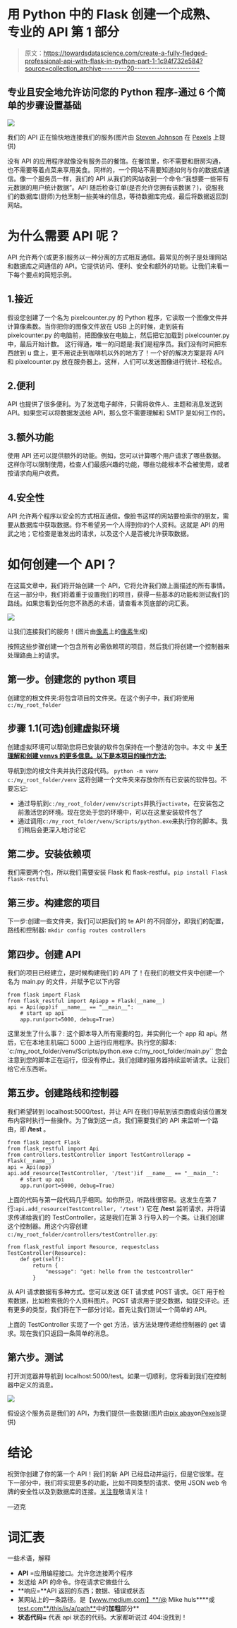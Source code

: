 # 用 Python 中的 Flask 创建一个成熟、专业的 API 第 1 部分

> 原文：<https://towardsdatascience.com/create-a-fully-fledged-professional-api-with-flask-in-python-part-1-1c94f732e584?source=collection_archive---------20----------------------->

## 专业且安全地允许访问您的 Python 程序-通过 6 个简单的步骤设置基础

![](img/d1e92e4a5b045d0f770dde69f65f8d9f.png)

我们的 API 正在愉快地连接我们的服务(图片由 [Steven Johnson](https://www.pexels.com/@steve) 在 [Pexels](https://www.pexels.com/photo/four-white-travel-adapters-1694830/) 上提供)

没有 API 的应用程序就像没有服务员的餐馆。在餐馆里，你不需要和厨房沟通，也不需要等着点菜来享用美食。同样的，一个网站不需要知道如何与你的数据库通信。像一个服务员一样，我们的 API 从我们的网站收到一个命令:“我想要一些带有元数据的用户统计数据”。API 随后检查订单(是否允许您拥有该数据？)，说服我们的数据库(厨师)为他烹制一些美味的信息，等待数据库完成，最后将数据返回到网站。

# 为什么需要 API 呢？

API 允许两个(或更多)服务以一种分离的方式相互通信。最常见的例子是处理网站和数据库之间通信的 API。它提供访问、便利、安全和额外的功能。让我们来看一下每个要点的简短示例。

## 1.接近

假设您创建了一个名为 pixelcounter.py 的 Python 程序，它读取一个图像文件并计算像素数。当你把你的图像文件放在 USB 上的时候，走到装有 pixelcounter.py 的电脑前，把图像放在电脑上，然后把它加载到 pixelcounter.py 中，最后开始计数。
这行得通，唯一的问题是:我们是程序员。我们没有时间把东西放到 u 盘上，更不用说走到咖啡机以外的地方了！一个好的解决方案是将 API 和 pixelcounter.py 放在服务器上。这样，人们可以发送图像进行统计..轻松点。

## 2.便利

API 也提供了很多便利。为了发送电子邮件，只需将收件人、主题和消息发送到 API。如果您可以将数据发送给 API，那么您不需要理解和 SMTP 是如何工作的。

## 3.额外功能

使用 API 还可以提供额外的功能。例如，您可以计算哪个用户请求了哪些数据。这样你可以限制使用，检查人们最感兴趣的功能，哪些功能根本不会被使用，或者按请求向用户收费。

## 4.安全性

API 允许两个程序以安全的方式相互通信。像脸书这样的网站要检索你的朋友，需要从数据库中获取数据。你不希望另一个人得到你的个人资料。这就是 API 的用武之地；它检查是谁发出的请求，以及这个人是否被允许获取数据。

# 如何创建一个 API？

在这篇文章中，我们将开始创建一个 API，它将允许我们做上面描述的所有事情。在这一部分中，我们将着重于设置我们的项目，获得一些基本的功能和测试我们的路线。如果您看到任何您不熟悉的术语，请查看本页底部的词汇表。

![](img/02788c247233e1e4e3e7f672f02dda22.png)

让我们连接我们的服务！(图片由[像素](https://www.pexels.com/photo/close-up-of-telephone-booth-257736/)上的[像素](https://www.pexels.com/@pixabay)生成)

按照这些步骤创建一个包含所有必需依赖项的项目，然后我们将创建一个控制器来处理路由上的请求。

## 第一步。创建您的 python 项目

创建您的根文件夹:将包含项目的文件夹。在这个例子中，我们将使用`c:/my_root_folder`

## 步骤 1.1(可选)创建虚拟环境

创建虚拟环境可以帮助您将已安装的软件包保持在一个整洁的包中。本文 中 [**关于理解和创建 venvs 的更多信息。以下是本项目的操作方法:**](https://mikehuls.medium.com/virtual-environments-for-absolute-beginners-what-is-it-and-how-to-create-one-examples-a48da8982d4b)

导航到您的根文件夹并执行这段代码。
`python -m venv c:/my_root_folder/venv`
这将创建一个文件夹来存放你所有已安装的软件包。不要忘记:

*   通过导航到`c:/my_root_folder/venv/scripts`并执行`activate`，在安装包之前激活您的环境。现在您处于您的环境中，可以在这里安装软件包了
*   通过调用`c:/my_root_folder/venv/Scripts/python.exe`来执行你的脚本。我们稍后会更深入地讨论它

## 第二步。安装依赖项

我们需要两个包，所以我们需要安装 Flask 和 flask-restful。`pip install Flask flask-restful`

## 第三步。构建您的项目

下一步:创建一些文件夹，我们可以把我们的 te API 的不同部分，即我们的配置，路线和控制器:
`mkdir config routes controllers`

## 第四步。创建 API

我们的项目已经建立，是时候构建我们的 API 了！在我们的根文件夹中创建一个名为 main.py 的文件，并赋予它以下内容

```
from flask import Flask
from flask_restful import Apiapp = Flask(__name__)
api = Api(app)if __name__ == "__main__":
    # start up api
    app.run(port=5000, debug=True)
```

这里发生了什么事？:
这个脚本导入所有需要的包，并实例化一个 app 和 api。然后，它在本地主机端口 5000 上运行应用程序。执行您的脚本:
`c:/my_root_folder/venv/Scripts/python.exe c:/my_root_folder/main.py``
您会注意到您的脚本正在运行，但没有停止。我们创建的服务器持续监听请求。让我们给它点东西听。

## 第五步。创建路线和控制器

我们希望转到 localhost:5000/test，并让 API 在我们导航到该页面或向该位置发布内容时执行一些操作。为了做到这一点，我们需要我们的 API 来监听一个路由，即 **/test** 。

```
from flask import Flask
from flask_restful import Api
from controllers.testController import TestControllerapp = Flask(__name__)
api = Api(app)
api.add_resource(TestController, '/test')if __name__ == "__main__":
    # start up api
    app.run(port=5000, debug=True)
```

上面的代码与第一段代码几乎相同。如你所见，听路线很容易。这发生在第 7 行:`api.add_resource(TestController, ‘/test’)`
它在 **/test** 监听请求，并将请求传递给我们的 TestController，这是我们在第 3 行导入的一个类。让我们创建这个控制器。用这个内容创建`c:/my_root_folder/controllers/testController.py`:

```
from flask_restful import Resource, requestclass TestController(Resource):
    def get(self):
        return {
            "message": "get: hello from the testcontroller"
        }
```

从 API 请求数据有多种方式。您可以发送 GET 请求或 POST 请求。GET 用于检索数据，比如检索我的个人资料图片。POST 请求用于提交数据，如提交评论。还有更多的类型，我们将在下一部分讨论。首先让我们测试一个简单的 API。

上面的 TestController 实现了一个 get 方法，该方法处理传递给控制器的 get 请求。现在我们只返回一条简单的消息。

## 第六步。测试

打开浏览器并导航到 localhost:5000/test。如果一切顺利，您将看到我们在控制器中定义的消息。

![](img/a729496de56970a0512e2f34ef41abe3.png)

假设这个服务员是我们的 API，为我们提供一些数据(图片由[pix abay](https://www.pexels.com/@pixabay)on[Pexels](https://www.pexels.com/photo/blur-breakfast-chef-cooking-262978/)提供)

# 结论

祝贺你创建了你的第一个 API！我们的新 API 已经启动并运行，但是它很笨。在下一部分中，我们将实现更多的功能，比如不同类型的请求、使用 JSON web 令牌的安全性以及到数据库的连接。[关注我](https://mikehuls.medium.com)敬请关注！

—迈克

# 词汇表

一些术语，解释

*   **API** =应用编程接口。允许您连接两个程序
*   发送给 API 的命令。你在请求它做些什么
*   **响应=**API 返回的东西；数据、错误或状态
*   某网站上的一条路径。是【www.medium.com】**/@ Mike huls****或[test.com**/this/is/a/path**](http://www.medium.com/@mikehuls)中的**加粗**部分**
*   **状态代码=** 代表 api 状态的代码。大家都听说过 404:没找到！